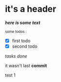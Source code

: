 # it's a header

***here is some text***

<sub> some todos : </sub>

- [x] first todo
- [x] second todo

*tasks done*

it wasn't last **commit**

test 1
